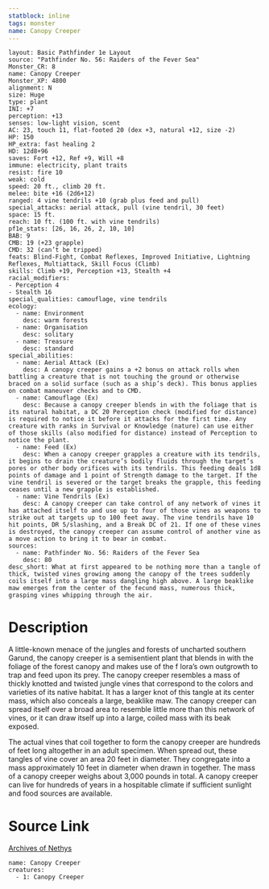 ```yaml
---
statblock: inline
tags: monster
name: Canopy Creeper
---
```

```statblock
layout: Basic Pathfinder 1e Layout
source: "Pathfinder No. 56: Raiders of the Fever Sea"
Monster_CR: 8
name: Canopy Creeper
Monster_XP: 4800
alignment: N
size: Huge
type: plant
INI: +7
perception: +13
senses: low-light vision, scent
AC: 23, touch 11, flat-footed 20 (dex +3, natural +12, size -2)
HP: 150
HP_extra: fast healing 2
HD: 12d8+96
saves: Fort +12, Ref +9, Will +8
immune: electricity, plant traits
resist: fire 10
weak: cold
speed: 20 ft., climb 20 ft.
melee: bite +16 (2d6+12)
ranged: 4 vine tendrils +10 (grab plus feed and pull)
special_attacks: aerial attack, pull (vine tendril, 30 feet)
space: 15 ft.
reach: 10 ft. (100 ft. with vine tendrils)
pf1e_stats: [26, 16, 26, 2, 10, 10]
BAB: 9
CMB: 19 (+23 grapple)
CMD: 32 (can’t be tripped)
feats: Blind-Fight, Combat Reflexes, Improved Initiative, Lightning Reflexes, Multiattack, Skill Focus (Climb)
skills: Climb +19, Perception +13, Stealth +4
racial_modifiers:
- Perception 4
- Stealth 16
special_qualities: camouflage, vine tendrils
ecology:
  - name: Environment
    desc: warm forests
  - name: Organisation
    desc: solitary
  - name: Treasure
    desc: standard
special_abilities:
  - name: Aerial Attack (Ex)
    desc: A canopy creeper gains a +2 bonus on attack rolls when battling a creature that is not touching the ground or otherwise braced on a solid surface (such as a ship’s deck). This bonus applies on combat maneuver checks and to CMD.
  - name: Camouflage (Ex)
    desc: Because a canopy creeper blends in with the foliage that is its natural habitat, a DC 20 Perception check (modified for distance) is required to notice it before it attacks for the first time. Any creature with ranks in Survival or Knowledge (nature) can use either of those skills (also modified for distance) instead of Perception to notice the plant.
  - name: Feed (Ex)
    desc: When a canopy creeper grapples a creature with its tendrils, it begins to drain the creature’s bodily fluids through the target’s pores or other body orifices with its tendrils. This feeding deals 1d8 points of damage and 1 point of Strength damage to the target. If the vine tendril is severed or the target breaks the grapple, this feeding ceases until a new grapple is established.
  - name: Vine Tendrils (Ex)
    desc: A canopy creeper can take control of any network of vines it has attached itself to and use up to four of those vines as weapons to strike out at targets up to 100 feet away. The vine tendrils have 10 hit points, DR 5/slashing, and a Break DC of 21. If one of these vines is destroyed, the canopy creeper can assume control of another vine as a move action to bring it to bear in combat.
sources:
  - name: Pathfinder No. 56: Raiders of the Fever Sea
    desc: 80
desc_short: What at first appeared to be nothing more than a tangle of thick, twisted vines growing among the canopy of the trees suddenly coils itself into a large mass dangling high above. A large beaklike maw emerges from the center of the fecund mass, numerous thick, grasping vines whipping through the air.
```
# Description
A little-known menace of the jungles and forests of uncharted southern Garund, the canopy creeper is a semisentient plant that blends in with the foliage of the forest canopy and makes use of the f lora’s own outgrowth to trap and feed upon its prey. The canopy creeper resembles a mass of thickly knotted and twisted jungle vines that correspond to the colors and varieties of its native habitat. It has a larger knot of this tangle at its center mass, which also conceals a large, beaklike maw. The canopy creeper can spread itself over a broad area to resemble little more than this network of vines, or it can draw itself up into a large, coiled mass with its beak exposed.

The actual vines that coil together to form the canopy creeper are hundreds of feet long altogether in an adult specimen. When spread out, these tangles of vine cover an area 20 feet in diameter. They congregate into a mass approximately 10 feet in diameter when drawn in together. The mass of a canopy creeper weighs about 3,000 pounds in total. A canopy creeper can live for hundreds of years in a hospitable climate if sufficient sunlight and food sources are available.
# Source Link
[Archives of Nethys](https://aonprd.com/MonsterDisplay.aspx?ItemName=Canopy%20Creeper)
```encounter-table
name: Canopy Creeper
creatures:
  - 1: Canopy Creeper
```

